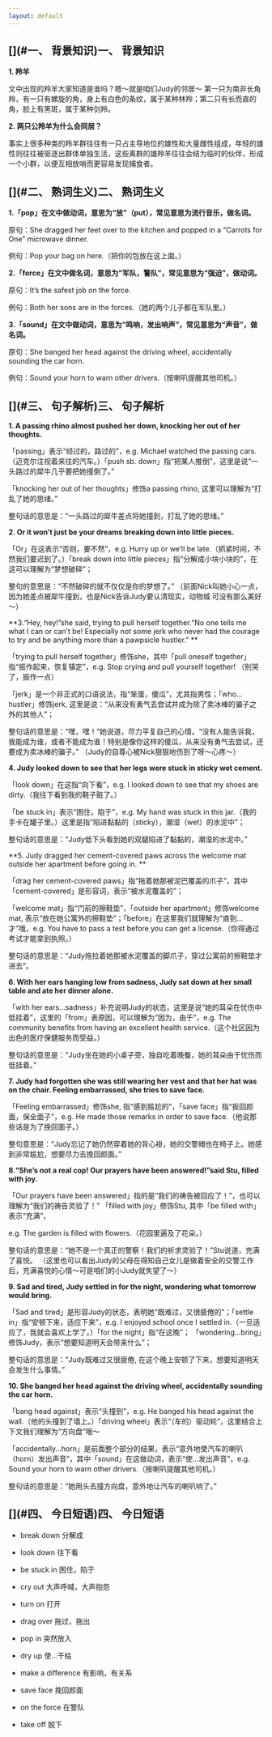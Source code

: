 ```yaml
---
layout: default
---
```



## [](#一、 背景知识)一、 背景知识

**1. 羚羊**

 文中出现的羚羊大家知道是谁吗？嗯～就是咱们Judy的邻居～
第一只为南非长角羚，有一只有螺旋的角，身上有白色的条纹，属于某种林羚；第二只有长而直的角，脸上有黑斑，属于某种剑羚。

**2. 两只公羚羊为什么会同居？**

 事实上很多种类的羚羊群往往有一只占主导地位的雄性和大量雌性组成，年轻的雄性则往往被驱逐出群体单独生活，这些离群的雄羚羊往往会结为临时的伙伴，形成一个小群，以便互相放哨而更容易发现捕食者。

## [](#二、 熟词生义)二、 熟词生义

**1.「pop」在文中做动词，意思为“放”（put），常见意思为流行音乐，做名词。**

原句：She dragged her feet over to the kitchen and popped in a “Carrots for One” microwave dinner.

例句：Pop your bag on here.（把你的包放在这上面。）

**2.「force」在文中做名词，意思为“军队，警队”，常见意思为“强迫”，做动词。**

原句：It’s the safest job on the force.

例句：Both her sons are in the forces.（她的两个儿子都在军队里。）

**3.「sound」在文中做动词，意思为“鸣响，发出响声”，常见意思为“声音”，做名词。**

原句：She banged her head against the driving wheel, accidentally sounding the car horn.

例句：Sound your horn to warn other drivers.（按喇叭提醒其他司机。）

## [](#三、 句子解析)三、 句子解析

**1. A passing rhino almost pushed her down, knocking her out of her thoughts.**

「passing」表示“经过的，路过的”，e.g. Michael watched the passing cars.（迈克尔注视着来往的汽车。）「push sb. down」指“把某人推倒”，这里是说“一头路过的犀牛几乎要把她撞倒了。”

「knocking her out of her thoughts」修饰a passing rhino, 这里可以理解为“打乱了她的思绪。”

整句话的意思是：“一头路过的犀牛差点将她撞到，打乱了她的思绪。”

**2. Or it won’t just be your dreams breaking down into little pieces.**

「Or」在这表示“否则，要不然”，e.g. Hurry up or we’ll be late.（抓紧时间，不然我们要迟到了。）「break down into little pieces」指“分解成小块小块的”，在这可以理解为“梦想破碎”；

整句的意思是：“不然破碎的就不仅仅是你的梦想了。”
（前面Nick叫她小心一点，因为她差点被犀牛撞到，也是Nick告诉Judy要认清现实，动物城
可没有那么美好～）

**3.“Hey, hey!”she said, trying to pull herself together.“No one tells me what I can or can’t be! Especially not some jerk who never had the courage to try and be anything more than a pawpsicle hustler.” **

「trying to pull herself together」修饰she，其中「pull oneself together」指“振作起来，恢复镇定”，e.g. Stop crying and pull yourself together! （别哭了，振作一点）

「jerk」是一个非正式的口语说法，指“笨蛋，傻瓜”，尤其指男性；「who…hustler」修饰jerk, 这里是说：“从来没有勇气去尝试并成为除了卖冰棒的骗子之外的其他人”；

整句话的意思是：“嘿，嘿！”她说道，尽力平复自己的心情。“没有人能告诉我，我能成为谁，或者不能成为谁！特别是像你这样的傻瓜，从来没有勇气去尝试，还要成为卖冰棒的骗子。”
（Judy的自尊心被Nick狠狠地伤到了呀～心疼～）

**4. Judy looked down to see that her legs were stuck in sticky wet cement.**

「look down」在这指“向下看”，e.g. I looked down to see that my shoes are dirty.（我往下看到我的鞋子脏了。）

「be stuck in」表示“困住，陷于”，e.g. My hand was stuck in this jar.（我的手卡在罐子里。）这里是指“陷进黏黏的（sticky），潮湿（wet）的水泥中”；

整句话的意思是：“Judy低下头看到她的双腿陷进了黏黏的，潮湿的水泥中。”

**5. Judy dragged her cement-covered paws across the welcome mat outside her apartment before going in. **

「drag her cement-covered paws」指“拖着她那被泥巴覆盖的爪子”，其中「cement-covered」是形容词，表示“被水泥覆盖的”；

「welcome mat」指“门前的擦鞋垫”，「outside her apartment」修饰welcome mat, 表示“放在她公寓外的擦鞋垫”；「before」在这里我们就理解为“直到…才”哦，e.g. You have to pass a test before you can get a license.（你得通过考试才能拿到执照。）

整句话的意思是：“Judy拖拉着她那被水泥覆盖的脚爪子，穿过公寓前的擦鞋垫才进去”。

**6. With her ears hanging low from sadness, Judy sat down at her small table and ate her dinner alone.**

「with her ears…sadness」补充说明Judy的状态，这里是说“她的耳朵在忧伤中低挂着”，这里的「from」表原因，可以理解为“因为，由于”，e.g. The community benefits from having an excellent health service.（这个社区因为出色的医疗保健服务而受益。）

整句话的意思是：“Judy坐在她的小桌子旁，独自吃着晚餐，她的耳朵由于忧伤而低挂着。”

**7. Judy had forgotten she was still wearing her vest and that her hat was on the chair. Feeling embarrassed, she tries to save face.**

「Feeling embarrassed」修饰she, 指“感到尴尬的”，「save face」指“扳回颜面，保全面子”，e.g. He made those remarks in order to save face.（他说那些话是为了挽回面子。）

整句意思是：“Judy忘记了她仍然穿着她的背心褂，她的交警帽也在椅子上。她感到非常尴尬，想要尽力去挽回颜面。”

**8.“She’s not a real cop! Our prayers have been answered!”said Stu, filled with joy.**

「Our prayers have been answered」指的是“我们的祷告被回应了！”，也可以理解为“我们的祷告灵验了！” 
「filled with joy」修饰Stu, 其中「be filled with」表示“充满”，

e.g. The garden is filled with flowers.（花园里遍及了花朵。）

整句话的意思是：“她不是一个真正的警察！我们的祈求灵验了！”Stu说道，充满了喜悦。
（这里也可以看出Judy的父母在得知自己女儿是做着安全的交警工作后，充满喜悦的心情～可是咱们的小Judy就失望了～）

**9. Sad and tired, Judy settled in for the night, wondering what tomorrow would bring.**

「Sad and tired」是形容Judy的状态，表明她“既难过，又很疲倦的”；「settle in」指“安顿下来，适应下来”，e.g. I enjoyed school once I settled in.（一旦适应了，我就会喜欢上学了。）「for the night」指“在这晚”；
「wondering…bring」修饰Judy，表示“想要知道明天会带来什么”； 

整句话的意思是：“Judy既难过又很疲倦, 在这个晚上安顿了下来，想要知道明天会发生什么事情。”

**10. She banged her head against the driving wheel, accidentally sounding the car horn.**

「bang head against」表示“头撞到”，e.g. He banged his head against the wall.（他的头撞到了墙上。）「driving wheel」表示“（车的）驱动轮”，这里结合上下文我们理解为“方向盘”哦～ 

「accidentally…horn」是前面整个部分的结果，表示“意外地使汽车的喇叭（horn）发出声音”，其中「sound」在这做动词，表示“使…发出声音”，e.g. Sound your horn to warn other drivers.（按喇叭提醒其他司机。）

整句话的意思是：“她用头去撞方向盘，意外地让汽车的喇叭响了。”


## [](#四、 今日短语)四、 今日短语

* break down 分解成

* look down 往下看

* be stuck in 困住，陷于

* cry out 大声呼喊，大声抱怨

* turn on 打开

* drag over 拖过，拖出

* pop in 突然放入

* dry up 使…干枯

* make a difference 有影响，有关系

* save face 挽回颜面

* on the force 在警队

* take off 脱下
